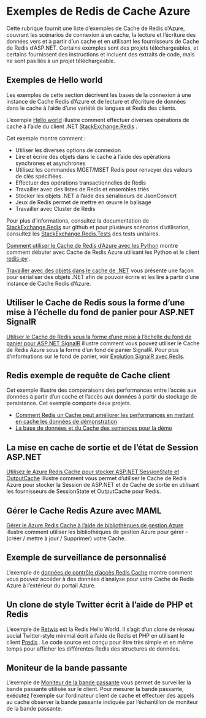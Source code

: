 <properties 
    pageTitle="Exemples de Redis de Cache Azure | Microsoft Azure" 
    description="Apprenez à utiliser le Cache de Redis Azure" 
    services="redis-cache" 
    documentationCenter="" 
    authors="steved0x" 
    manager="douge" 
    editor=""/>

<tags 
    ms.service="cache" 
    ms.workload="tbd" 
    ms.tgt_pltfrm="cache-redis" 
    ms.devlang="multiple" 
    ms.topic="article" 
    ms.date="08/30/2016" 
    ms.author="sdanie"/>

# <a name="azure-redis-cache-samples"></a>Exemples de Redis de Cache Azure 

Cette rubrique fournit une liste d’exemples de Cache de Redis d’Azure, couvrant les scénarios de connexion à un cache, la lecture et l’écriture des données vers et à partir d’un cache et en utilisant les fournisseurs de Cache de Redis d’ASP.NET. Certains exemples sont des projets téléchargeables, et certains fournissent des instructions et incluent des extraits de code, mais ne sont pas liés à un projet téléchargeable.

## <a name="hello-world-samples"></a>Exemples de Hello world

Les exemples de cette section décrivent les bases de la connexion à une instance de Cache Redis d’Azure et de lecture et d’écriture de données dans le cache à l’aide d’une variété de langues et Redis des clients.

L’exemple [Hello world](https://github.com/rustd/RedisSamples/tree/master/HelloWorld) illustre comment effectuer diverses opérations de cache à l’aide du client .NET [StackExchange.Redis](https://github.com/StackExchange/StackExchange.Redis) .

Cet exemple montre comment :

-   Utiliser les diverses options de connexion
-   Lire et écrire des objets dans le cache à l’aide des opérations synchrones et asynchrones
-   Utilisez les commandes MGET/MSET Redis pour renvoyer des valeurs de clés spécifiées.
-   Effectuer des opérations transactionnelles de Redis
-   Travailler avec des listes de Redis et ensembles triés
-   Stocker les objets .NET à l’aide des sérialiseurs de JsonConvert
-   Jeux de Redis permet de mettre en œuvre le balisage
-   Travailler avec Cluster de Redis

Pour plus d’informations, consultez la documentation de [StackExchange.Redis](https://github.com/StackExchange/StackExchange.Redis) sur github et pour plusieurs scénarios d’utilisation, consultez les [StackExchange.Redis.Tests](https://github.com/StackExchange/StackExchange.Redis/tree/master/StackExchange.Redis.Tests) des tests unitaires.

[Comment utiliser le Cache de Redis d’Azure avec les Python](cache-python-get-started.md) montre comment débuter avec Cache de Redis Azure utilisant les Python et le client [redis-py](https://github.com/andymccurdy/redis-py) .

[Travailler avec des objets dans le cache de .NET](cache-dotnet-how-to-use-azure-redis-cache.md#work-with-net-objects-in-the-cache) vous présente une façon pour sérialiser des objets .NET afin de pouvoir écrire et les lire à partir d’une instance de Cache Redis d’Azure. 

## <a name="use-redis-cache-as-a-scale-out-backplane-for-aspnet-signalr"></a>Utiliser le Cache de Redis sous la forme d’une mise à l’échelle du fond de panier pour ASP.NET SignalR

[Utiliser le Cache de Redis sous la forme d’une mise à l’échelle du fond de panier pour ASP.NET SignalR](https://github.com/rustd/RedisSamples/tree/master/RedisAsSignalRBackplane) illustre comment vous pouvez utiliser le Cache de Redis Azure sous la forme d’un fond de panier SignalR. Pour plus d’informations sur le fond de panier, voir [Évolution SignalR avec Redis](http://www.asp.net/signalr/overview/performance/scaleout-with-redis).

## <a name="redis-cache-customer-query-sample"></a>Redis exemple de requête de Cache client

Cet exemple illustre des comparaisons des performances entre l’accès aux données à partir d’un cache et l’accès aux données à partir du stockage de persistance. Cet exemple comporte deux projets.

-   [Comment Redis un Cache peut améliorer les performances en mettant en cache les données de démonstration](https://github.com/rustd/RedisSamples/tree/master/RedisCacheCustomerQuerySample)
-   [La base de données et du Cache des semences pour la démo](https://github.com/rustd/RedisSamples/tree/master/SeedCacheForCustomerQuerySample)

## <a name="aspnet-session-state-and-output-caching"></a>La mise en cache de sortie et de l’état de Session ASP.NET

[Utilisez le Azure Redis Cache pour stocker ASP.NET SessionState et OutputCache](https://github.com/rustd/RedisSamples/tree/master/SessionState_OutputCaching) illustre comment vous permet d’utiliser le Cache de Redis Azure pour stocker la Session de ASP.NET et de Cache de sortie en utilisant les fournisseurs de SessionState et OutputCache pour Redis.

## <a name="manage-azure-redis-cache-with-maml"></a>Gérer le Cache Redis Azure avec MAML

[Gérer le Azure Redis Cache à l’aide de bibliothèques de gestion Azure](https://github.com/rustd/RedisSamples/tree/master/ManageCacheUsingMAML) illustre comment utiliser les bibliothèques de gestion Azure pour gérer - (créer / mettre à jour / Supprimer) votre Cache. 

## <a name="custom-monitoring-sample"></a>Exemple de surveillance de personnalisé

L’exemple de [données de contrôle d’accès Redis Cache](https://github.com/rustd/RedisSamples/tree/master/CustomMonitoring) montre comment vous pouvez accéder à des données d’analyse pour votre Cache de Redis Azure à l’extérieur du portail Azure.

## <a name="a-twitter-style-clone-written-using-php-and-redis"></a>Un clone de style Twitter écrit à l’aide de PHP et Redis

L’exemple de [Retwis](https://github.com/SyntaxC4-MSFT/retwis) est la Redis Hello World. Il s’agit d’un clone de réseau social Twitter-style minimal écrit à l’aide de Redis et PHP en utilisant le client [Predis](https://github.com/nrk/predis) . Le code source est conçu pour être très simple et en même temps pour afficher les différentes Redis des structures de données.

## <a name="bandwidth-monitor"></a>Moniteur de la bande passante

L’exemple de [Moniteur de la bande passante](https://github.com/JonCole/SampleCode/tree/master/BandWidthMonitor) vous permet de surveiller la bande passante utilisée sur le client. Pour mesurer la bande passante, exécutez l’exemple sur l’ordinateur client de cache et effectuer des appels au cache observer la bande passante indiquée par l’échantillon de moniteur de la bande passante.
